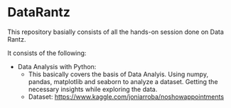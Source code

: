 # DataRantz

This repository basially consists of all the hands-on session done on Data Rantz.

It consists of the following:
  - Data Analysis with Python:
      - This basically covers the basis of Data Analyis. Using numpy, pandas, matplotlib and seaborn to analyze a dataset. Getting the necessary insights while exploring the data.
      - Dataset: https://www.kaggle.com/joniarroba/noshowappointments
